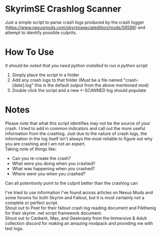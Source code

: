 # SkyrimSE Crashlog Scanner
Just a simple script to parse crash logs produced by the crash logger (https://www.nexusmods.com/skyrimspecialedition/mods/59596) and attempt to identify possible culprits.

# How To Use
_It should be noted that you need python installed to run a python script_
1. Simply place the script in a folder
2. Add any crash logs to that folder (Must be a file named "crash-[date].log" this is the default output from the above mentioned mod)
3. Double click the script and a new *-SCANNED log should populate

# Notes
Please note that what this script identifies may not be the source of your crash. I tried to add in common indicators and call out the more useful information from the crashlog. Just due to the nature of crash logs, the information in the log itself isn't always the most reliable to figure out why you are crashing and I am not an expert.  
Taking note of things like: 
* Can you re-create the crash?
* What were you doing when you crashed?
* What was happening when you crashed?
* Where were you when you crashed?  

Can all potentionly point to the culprit better than the crashlog can

I've tried to use information I've found across articles on Nexus Mods and some forums for both Skyrim and Fallout, but it is most certainly not a complete or perfect script.  
Shout out to Poet for their fallout crash log reading document and Fikthenig for their skyrim .net script framework document.  
Shout out to Canberk, Max, and Geeknasty from the Immersive & Adult collection discord for making an amazing modpack and providing me with test logs.

